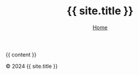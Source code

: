 <!DOCTYPE html>
<html lang="en">
<head>
    <meta charset="UTF-8">
    <meta name="viewport" content="width=device-width, initial-scale=1.0">
    <title>{{ page.title }} - {{ site.title }}</title>
</head>
<body>
    <header>
        <h1>{{ site.title }}</h1>
        <nav>
            <a href="{{ site.baseurl }}/">Home</a>
        </nav>
    </header>
    <main>
        {{ content }}
    </main>
    <footer>
        <p>&copy; 2024 {{ site.title }}</p>
    </footer>
</body>
</html>
